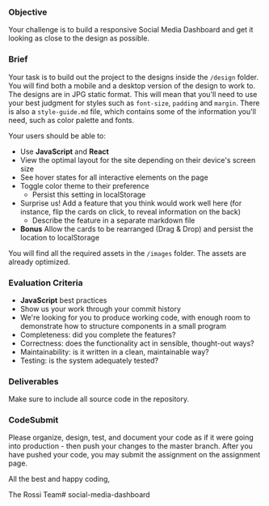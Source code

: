 ### Objective

Your challenge is to build a responsive Social Media Dashboard and get it looking as close to the design as possible.

### Brief

Your task is to build out the project to the designs inside the `/design` folder. You will find both a mobile and a desktop version of the design to work to. The designs are in JPG static format. This will mean that you'll need to use your best judgment for styles such as `font-size`, `padding` and `margin`. There is also a `style-guide.md` file, which contains some of the information you'll need, such as color palette and fonts.

Your users should be able to:

-   Use **JavaScript** and **React**
-   View the optimal layout for the site depending on their device's screen size
-   See hover states for all interactive elements on the page
-   Toggle color theme to their preference
    -   Persist this setting in localStorage
-   Surprise us! Add a feature that you think would work well here (for instance, flip the cards on click, to reveal information on the back)
    -   Describe the feature in a separate markdown file
-   **Bonus** Allow the cards to be rearranged (Drag & Drop) and persist the location to localStorage

You will find all the required assets in the `/images` folder. The assets are already optimized.

### Evaluation Criteria

-   **JavaScript** best practices
-   Show us your work through your commit history
-   We're looking for you to produce working code, with enough room to demonstrate how to structure components in a small program
-   Completeness: did you complete the features?
-   Correctness: does the functionality act in sensible, thought-out ways?
-   Maintainability: is it written in a clean, maintainable way?
-   Testing: is the system adequately tested?

### Deliverables

Make sure to include all source code in the repository. 

### CodeSubmit

Please organize, design, test, and document your code as if it were going into production - then push your changes to the master branch. After you have pushed your code, you may submit the assignment on the assignment page.

All the best and happy coding,

The Rossi Team#   s o c i a l - m e d i a - d a s h b o a r d  
 